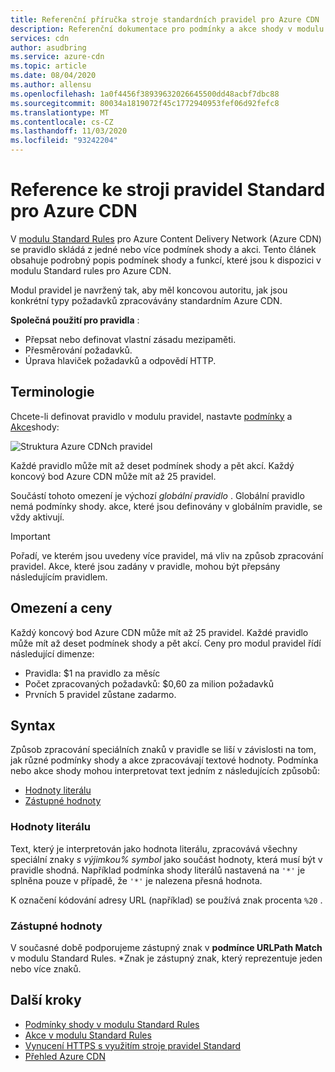 ```yaml
---
title: Referenční příručka stroje standardních pravidel pro Azure CDN | Microsoft Docs
description: Referenční dokumentace pro podmínky a akce shody v modulu Standard rules pro Azure Content Delivery Network (Azure CDN).
services: cdn
author: asudbring
ms.service: azure-cdn
ms.topic: article
ms.date: 08/04/2020
ms.author: allensu
ms.openlocfilehash: 1a0f4456f38939632026645500dd48acbf7dbc88
ms.sourcegitcommit: 80034a1819072f45c1772940953fef06d92fefc8
ms.translationtype: MT
ms.contentlocale: cs-CZ
ms.lasthandoff: 11/03/2020
ms.locfileid: "93242204"
---
```

# <a name="standard-rules-engine-reference-for-azure-cdn"></a>Reference ke stroji pravidel Standard pro Azure CDN

V [modulu Standard Rules](cdn-standard-rules-engine.md) pro Azure Content Delivery Network (Azure CDN) se pravidlo skládá z jedné nebo více podmínek shody a akci. Tento článek obsahuje podrobný popis podmínek shody a funkcí, které jsou k dispozici v modulu Standard rules pro Azure CDN.

Modul pravidel je navržený tak, aby měl koncovou autoritu, jak jsou konkrétní typy požadavků zpracovávány standardním Azure CDN.

**Společná použití pro pravidla** :

- Přepsat nebo definovat vlastní zásadu mezipaměti.
- Přesměrování požadavků.
- Úprava hlaviček požadavků a odpovědí HTTP.

## <a name="terminology"></a>Terminologie

Chcete-li definovat pravidlo v modulu pravidel, nastavte [podmínky](cdn-standard-rules-engine-match-conditions.md) a [Akce](cdn-standard-rules-engine-actions.md)shody:

 ![Struktura Azure CDNch pravidel](./media/cdn-standard-rules-engine-reference/cdn-rules-structure.png)

Každé pravidlo může mít až deset podmínek shody a pět akcí. Každý koncový bod Azure CDN může mít až 25 pravidel. 

Součástí tohoto omezení je výchozí *globální pravidlo* . Globální pravidlo nemá podmínky shody. akce, které jsou definovány v globálním pravidle, se vždy aktivují.

   > [!IMPORTANT]
   > Pořadí, ve kterém jsou uvedeny více pravidel, má vliv na způsob zpracování pravidel. Akce, které jsou zadány v pravidle, mohou být přepsány následujícím pravidlem.

## <a name="limits-and-pricing"></a>Omezení a ceny 

Každý koncový bod Azure CDN může mít až 25 pravidel. Každé pravidlo může mít až deset podmínek shody a pět akcí. Ceny pro modul pravidel řídí následující dimenze: 
- Pravidla: $1 na pravidlo za měsíc 
- Počet zpracovaných požadavků: $0,60 za milion požadavků
- Prvních 5 pravidel zůstane zadarmo.

## <a name="syntax"></a>Syntax

Způsob zpracování speciálních znaků v pravidle se liší v závislosti na tom, jak různé podmínky shody a akce zpracovávají textové hodnoty. Podmínka nebo akce shody mohou interpretovat text jedním z následujících způsobů:

- [Hodnoty literálu](#literal-values)
- [Zástupné hodnoty](#wildcard-values)


### <a name="literal-values"></a>Hodnoty literálu

Text, který je interpretován jako hodnota literálu, zpracovává všechny speciální znaky *s výjimkou% symbol* jako součást hodnoty, která musí být v pravidle shodná. Například podmínka shody literálů nastavená na `'*'` je splněna pouze v případě, že `'*'` je nalezena přesná hodnota.

K označení kódování adresy URL (například) se používá znak procenta `%20` .

### <a name="wildcard-values"></a>Zástupné hodnoty

V současné době podporujeme zástupný znak v **podmínce URLPath Match** v modulu Standard Rules. \*Znak je zástupný znak, který reprezentuje jeden nebo více znaků. 

## <a name="next-steps"></a>Další kroky

- [Podmínky shody v modulu Standard Rules](cdn-standard-rules-engine-match-conditions.md)
- [Akce v modulu Standard Rules](cdn-standard-rules-engine-actions.md)
- [Vynucení HTTPS s využitím stroje pravidel Standard](cdn-standard-rules-engine.md)
- [Přehled Azure CDN](cdn-overview.md)
